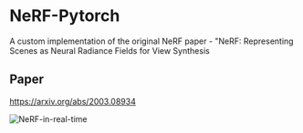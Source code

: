 # NeRF-Pytorch
A custom implementation of the original NeRF paper - "NeRF: Representing Scenes as Neural Radiance Fields for View Synthesis


## Paper
https://arxiv.org/abs/2003.08934

![NeRF-in-real-time](https://user-images.githubusercontent.com/49171243/218293363-4761d6f3-5024-4e9a-b776-7e4d76d418f5.gif)
